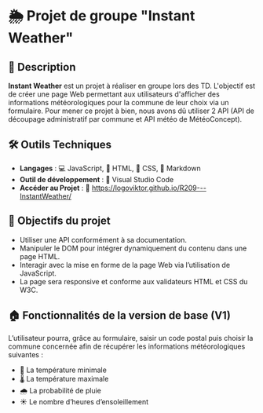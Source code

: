 # 🌦️ Projet de groupe "Instant Weather"

## 📝 Description

**Instant Weather** est un projet à réaliser en groupe lors des TD. L'objectif est de créer une page Web permettant aux utilisateurs d'afficher des informations météorologiques pour la commune de leur choix via un formulaire. Pour mener ce projet à bien, nous avons dû utiliser 2 API (API de découpage administratif par commune et API météo de MétéoConcept).

## 🛠️ Outils Techniques

- **Langages** : 💻 JavaScript, 📄 HTML, 🎨 CSS, 🤖 Markdown
- **Outil de développement** : 🔧 Visual Studio Code
- **Accéder au Projet** : 📝 https://logoviktor.github.io/R209---InstantWeather/

## 🎯 Objectifs du projet

- Utiliser une API conformément à sa documentation.
- Manipuler le DOM pour intégrer dynamiquement du contenu dans une page HTML.
- Interagir avec la mise en forme de la page Web via l’utilisation de JavaScript.
- La page sera responsive et conforme aux validateurs HTML et CSS du W3C.

## 🏠 Fonctionnalités de la version de base (V1)

L’utilisateur pourra, grâce au formulaire, saisir un code postal puis choisir la commune concernée afin de récupérer les informations météorologiques suivantes :

- 🧊 La température minimale
- 🌡️ La température maximale
- 🌧️ La probabilité de pluie
- ☀️ Le nombre d’heures d’ensoleillement
